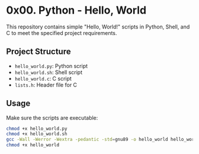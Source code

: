 # 0x00. Python - Hello, World

This repository contains simple "Hello, World!" scripts in Python, Shell, and C to meet the specified project requirements.

## Project Structure

- `hello_world.py`: Python script
- `hello_world.sh`: Shell script
- `hello_world.c`: C script
- `lists.h`: Header file for C

## Usage

Make sure the scripts are executable:

```bash
chmod +x hello_world.py
chmod +x hello_world.sh
gcc -Wall -Werror -Wextra -pedantic -std=gnu89 -o hello_world hello_world.c
chmod +x hello_world

